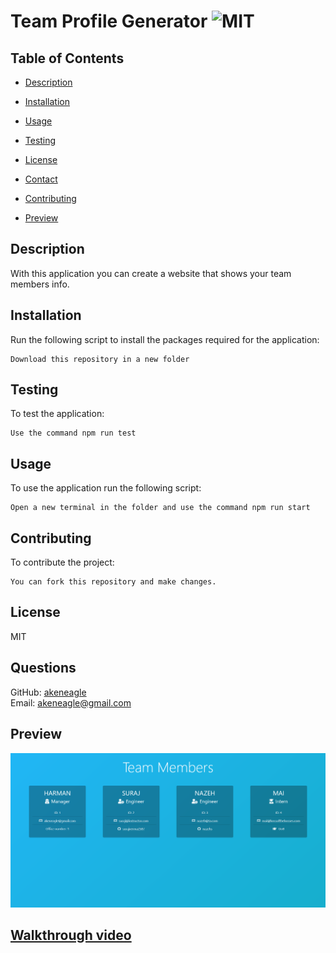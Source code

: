 # Team Profile Generator ![MIT](https://img.shields.io/static/v1?label=MIT&message=License&color=green)

## Table of Contents
  
  - [Description](#description)
- [Installation](#installation)
- [Usage](#usage)
- [Testing](#testing)

- [License](#license)
- [Contact](#contact)
- [Contributing](#contributing)
- [Preview](#preview)
  
## Description

With this application you can create a website that shows your team members info.
  
## Installation
  
Run the following script to install the packages required for the application:
      
```
Download this repository in a new folder
```

## Testing
    
To test the application:
        
```
Use the command npm run test
```

## Usage
  
To use the application run the following script:
      
```
Open a new terminal in the folder and use the command npm run start
```
  
## Contributing

To contribute the project:

```
You can fork this repository and make changes.
```
  
## License
  
MIT

## Questions
    
GitHub: [akeneagle](https://github.com/akeneagle)\
Email: akeneagle@gmail.com

## Preview

![preview](./images/preview.png)

## [Walkthrough video](https://drive.google.com/file/d/19I-PyoE21KRJJ72OWczyPSj4kmEStQ1Y/view?usp=sharing)
